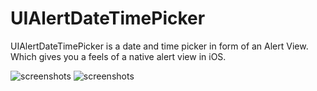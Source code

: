 # UIAlertDateTimePicker
UIAlertDateTimePicker is a date and time picker in form of an Alert View. Which gives you a feels of a native alert view in iOS.


![screenshots](https://user-images.githubusercontent.com/27779489/55546804-abbc6800-56ed-11e9-8bb1-05ca002489a1.png)
![screenshots](https://user-images.githubusercontent.com/27779489/55546805-abbc6800-56ed-11e9-92cf-431517cbe8ce.png)

